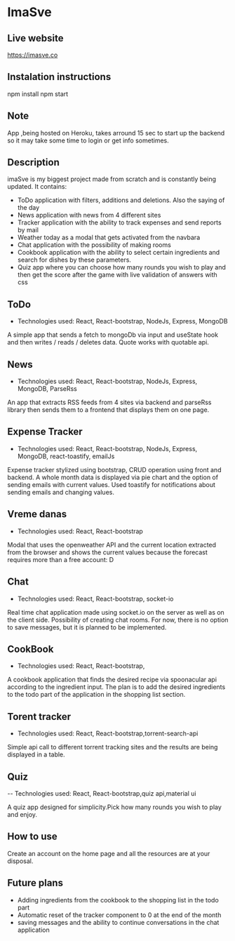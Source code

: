 

# ImaSve

## Live website 

https://imasve.co

## Instalation instructions 

npm install
npm start

## Note

App ,being hosted on Heroku, takes arround 15 sec to start up the backend so it may take some time to login or get info sometimes. 

## Description

imaSve is my biggest project made from scratch and is constantly being updated. It contains:

- ToDo application with filters, additions and deletions. Also the saying of the day
- News application with news from 4 different sites
- Tracker application with the ability to track expenses and send reports by mail
- Weather today as a modal that gets activated from the navbara
- Chat application with the possibility of making rooms
- Cookbook application with the ability to select certain ingredients and search for dishes by these parameters.
- Quiz app where you can choose how many rounds you wish to play and then get the score after the game with live validation of answers with css

## ToDo

- Technologies used: React, React-bootstrap, NodeJs, Express, MongoDB

A simple app that sends a fetch to mongoDb via input and useState hook and then writes / reads / deletes data. Quote works with quotable api.

## News

- Technologies used: React, React-bootstrap, NodeJs, Express, MongoDB, ParseRss

An app that extracts RSS feeds from 4 sites via backend and parseRss library then sends them to a frontend that displays them on one page.

## Expense Tracker

- Technologies used: React, React-bootstrap, NodeJs, Express, MongoDB, react-toastify, emailJs

Expense tracker stylized using bootstrap, CRUD operation using front and backend. A whole month data is displayed via pie chart and the option of sending emails with current values. Used toastify for notifications about sending emails and changing values.

## Vreme danas

- Technologies used: React, React-bootstrap

Modal that uses the openweather API and the current location extracted from the browser and shows the current values because the forecast requires more than a free account: D

## Chat
- Technologies used: React, React-bootstrap, socket-io

Real time chat application made using socket.io on the server as well as on the client side. Possibility of creating chat rooms. For now, there is no option to save messages, but it is planned to be implemented.

## CookBook

- Technologies used: React, React-bootstrap,

A cookbook application that finds the desired recipe via spoonacular api according to the ingredient input. The plan is to add the desired ingredients to the todo part of the application in the shopping list section.

## Torent tracker

- Technologies used: React, React-bootstrap,torrent-search-api

Simple api call to different torrent tracking sites and the results are being displayed in a table.

## Quiz

-- Technologies used: React, React-bootstrap,quiz api,material ui

A quiz app designed for simplicity.Pick how many rounds you wish to play and enjoy.

## How to use

Create an account on the home page and all the resources are at your disposal.

## Future plans

- Adding ingredients from the cookbook to the shopping list in the todo part
- Automatic reset of the tracker component to 0 at the end of the month
- saving messages and the ability to continue conversations in the chat application
